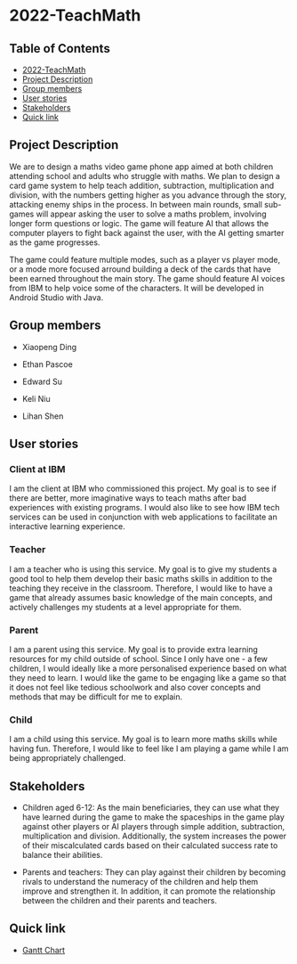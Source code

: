 # 2022-TeachMath

## Table of Contents
- [2022-TeachMath](#2022-teachmath)
- [Project Description](#project-description)
- [Group members](#group-members)
- [User stories](#user-stories)
- [Stakeholders](#stakeholders)
- [Quick link](#quick-link)
 
## Project Description
We are to design a maths video game phone app aimed at both children attending school and adults who 
struggle with maths. We plan to design a card game system to help teach addition, subtraction, 
multiplication and division, with the numbers getting higher as you advance through the story, 
attacking enemy ships in the process. In between main rounds, small sub-games will appear
asking the user to solve a maths problem, involving longer form questions or logic. The game will feature
AI that allows the computer players to fight back against the user, with the AI getting smarter as the game
progresses.

The game could feature multiple modes, such as a player vs player mode, or a mode more focused arround building
a deck of the cards that have been earned throughout the main story. The game should feature AI voices from
IBM to help voice some of the characters. It will be developed in Android Studio with Java.

## Group members
* Xiaopeng Ding

* Ethan Pascoe

* Edward Su

* Keli Niu

* Lihan Shen

## User stories
### Client at IBM

I am the client at IBM who commissioned this project. My goal is to see if there are better, more imaginative ways to teach maths after bad experiences with existing programs. I would also like to see how IBM tech services can be used in conjunction with web applications to facilitate an interactive learning experience.

### Teacher

I am a teacher who is using this service. My goal is to give my students a good tool to help them develop their basic maths skills in addition to the teaching they receive in the classroom. Therefore, I would like to have a game that already assumes basic knowledge of the main concepts, and actively challenges my students at a level appropriate for them.

### Parent

I am a parent using this service. My goal is to provide extra learning resources for my child outside of school. Since I only have one - a few children, I would ideally like a more personalised experience based on what they need to learn. I would like the game to be engaging like a game so that it does not feel like tedious schoolwork and also cover concepts and methods that may be difficult for me to explain.

### Child

I am a child using this service. My goal is to learn more maths skills while having fun. Therefore, I would like to feel like I am playing a game while I am being appropriately challenged.

## Stakeholders
* Children aged 6-12: As the main beneficiaries, they can use what they have learned during the game to make the spaceships in the game play against other players or AI players through simple addition, subtraction, multiplication and division. Additionally, the system increases the power of their miscalculated cards based on their calculated success rate to balance their abilities.

* Parents and teachers: They can play against their children by becoming rivals to understand the numeracy of the children and help them improve and strengthen it. In addition, it can promote the relationship between the children and their parents and teachers.

## Quick link
* [Gantt Chart](https://uob-my.sharepoint.com/:x:/g/personal/tm21064_bristol_ac_uk/Eawx_-tD16lDkWZellTm-EgBApA7P2yy6c2a8kqFwhnR7g)
